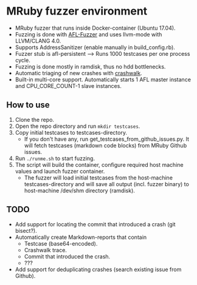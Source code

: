 # MRuby fuzzer environment

* MRuby fuzzer that runs inside Docker-container (Ubuntu 17.04).
* Fuzzing is done with [AFL-Fuzzer](http://lcamtuf.coredump.cx/afl/) and uses llvm-mode with LLVM/CLANG 4.0.
* Supports AddressSanitizer (enable manually in build_config.rb).
* Fuzzer stub is afl-persistent --> Runs 1000 testcases per one process cycle.
* Fuzzing is done mostly in ramdisk, thus no hdd bottlenecks.
* Automatic triaging of new crashes with [crashwalk](https://github.com/bnagy/crashwalk).
* Built-in multi-core support. Automatically starts 1 AFL master instance and CPU_CORE_COUNT-1 slave instances. 

## How to use

1. Clone the repo.
2. Open the repo directory and run `mkdir testcases`.
3. Copy initial testcases to testcases-directory.
    * If you don't have any, run get_testcases_from_github_issues.py. It will fetch testcases (markdown code blocks) from MRuby Github issues.
4. Run `./runme.sh` to start fuzzing.
5. The script will build the container, configure required host machine values and launch fuzzer container. 
    * The fuzzer will load initial testcases from the host-machine testcases-directory and will save all output (incl. fuzzer binary) to host-machine /dev/shm directory (ramdisk).

## TODO
* Add support for locating the commit that introduced a crash (git bisect?).
* Automatically create Markdown-reports that contain
    * Testcase (base64-encoded).
    * Crashwalk trace.
    * Commit that introduced the crash.
    * ???
* Add support for deduplicating crashes (search existing issue from Github).
